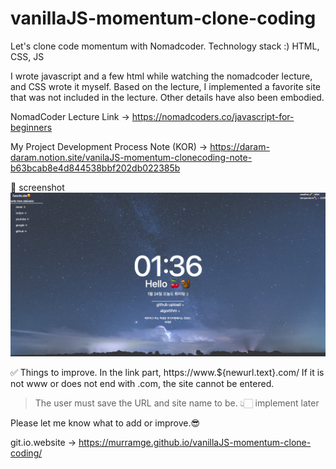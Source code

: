 # vanillaJS-momentum-clone-coding
Let's clone code momentum with Nomadcoder. Technology stack :) HTML, CSS, JS

I wrote javascript and a few html while watching the nomadcoder lecture, and CSS wrote it myself. 
Based on the lecture, I implemented a favorite site that was not included in the lecture. 
Other details have also been embodied.

NomadCoder Lecture Link -> https://nomadcoders.co/javascript-for-beginners

My Project Development Process Note (KOR) -> https://daram-daram.notion.site/vanilaJS-momentum-clonecoding-note-b63bcab8e4d844538bbf202db022385b

📸 screenshot
![ex_screenshot](./img/screenshot.png)


✅ Things to improve.
In the link part, https://www.${newurl.text}.com/ If it is not www or does not end with .com, the site cannot be entered.

> The user must save the URL and site name to be.
> 👆🏻 implement later

Please let me know what to add or improve.😎

git.io.website -> https://murramge.github.io/vanillaJS-momentum-clone-coding/
